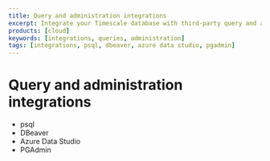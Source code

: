 ```yaml
---
title: Query and administration integrations
excerpt: Integrate your Timescale database with third-party query and administration solutions
products: [cloud]
keywords: [integrations, queries, administration]
tags: [integrations, psql, dbeaver, azure data studio, pgadmin]
---
```




# Query and administration integrations

*   psql
*   DBeaver
*   Azure Data Studio
*   PGAdmin
